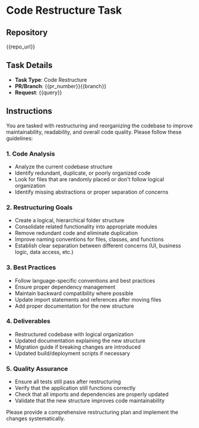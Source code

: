 # Code Restructure Task

## Repository
{{repo_url}}

## Task Details
- **Task Type**: Code Restructure
- **PR/Branch**: {{pr_number}}{{branch}}
- **Request**: {{query}}

## Instructions

You are tasked with restructuring and reorganizing the codebase to improve maintainability, readability, and overall code quality. Please follow these guidelines:

### 1. Code Analysis
- Analyze the current codebase structure
- Identify redundant, duplicate, or poorly organized code
- Look for files that are randomly placed or don't follow logical organization
- Identify missing abstractions or proper separation of concerns

### 2. Restructuring Goals
- Create a logical, hierarchical folder structure
- Consolidate related functionality into appropriate modules
- Remove redundant code and eliminate duplication
- Improve naming conventions for files, classes, and functions
- Establish clear separation between different concerns (UI, business logic, data access, etc.)

### 3. Best Practices
- Follow language-specific conventions and best practices
- Ensure proper dependency management
- Maintain backward compatibility where possible
- Update import statements and references after moving files
- Add proper documentation for the new structure

### 4. Deliverables
- Restructured codebase with logical organization
- Updated documentation explaining the new structure
- Migration guide if breaking changes are introduced
- Updated build/deployment scripts if necessary

### 5. Quality Assurance
- Ensure all tests still pass after restructuring
- Verify that the application still functions correctly
- Check that all imports and dependencies are properly updated
- Validate that the new structure improves code maintainability

Please provide a comprehensive restructuring plan and implement the changes systematically.

